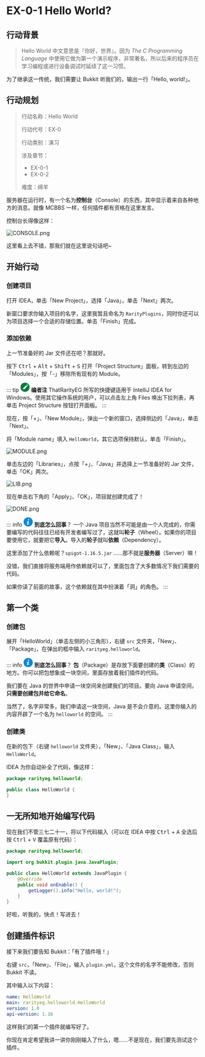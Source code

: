 # EX-0-1 Hello World?

## 行动背景

> Hello World 中文意思是『你好，世界』。因为 *The C Programming Language* 中使用它做为第一个演示程序，非常著名，所以后来的程序员在学习编程或进行设备调试时延续了这一习惯。

为了继承这一传统，我们需要让 Bukkit 听我们的，输出一行「Hello, world!」。

## 行动规划

> 行动名称：Hello World
>
> 行动代号：EX-0
>
> 行动类别：演习
>
> 涉及章节：
>
> - EX-0-1
> - EX-0-2
>
> 难度：绵羊

服务器在运行时，有一个名为**控制台**（Console）的东西，其中显示着来自各种地方的消息。就像 MCBBS 一样，任何插件都有资格在这里发言。 

控制台长得像这样：

![CONSOLE.png](https://s2.loli.net/2022/04/15/kjQFvsXEp8IKytB.png)

这里看上去不错，那我们就在这里说句话吧~

## 开始行动

### 创建项目

打开 IDEA，单击「New Project」，选择「Java」，单击「Next」两次。

新窗口要求你输入项目的名字，这里我暂且命名为 `RarityPlugins`，同时你还可以为项目选择一个合适的存储位置。单击「Finish」完成。

### 添加依赖

上一节准备好的 Jar 文件还在吧？那就好。

按下 <kbd>Ctrl</kbd> + <kbd>Alt</kbd> + <kbd>Shift</kbd> + <kbd>S</kbd> 打开「Project Structure」面板，转到左边的「Modules」，按「-」移除所有现有的 Module。

::: tip <img src="data:image/svg+xml,%3Csvg xmlns='http://www.w3.org/2000/svg' viewBox='0 0 1028 1024' transform='scale(0.6)' fill='%23fff'%3E%3Cpath d='M1018.319924 112.117535q4.093748 9.210934 6.652341 21.492179t2.558593 25.585928-5.117186 26.609365-16.374994 25.585928q-12.281245 12.281245-22.003898 21.492179t-16.886712 16.374994q-8.187497 8.187497-15.351557 14.32812l-191.382739-191.382739q12.281245-11.257808 29.167958-27.121083t28.144521-25.074209q14.32812-11.257808 29.679676-15.863275t30.191395-4.093748 28.656239 4.605467 24.050772 9.210934q21.492179 11.257808 47.589826 39.402329t40.425766 58.847634zM221.062416 611.554845q6.140623-6.140623 28.656239-29.167958t56.289041-56.80076l74.710909-74.710909 82.898406-82.898406 220.038979-220.038979 191.382739 192.406177-220.038979 220.038979-81.874969 82.898406q-40.937484 39.914047-73.687472 73.175753t-54.242167 54.753885-25.585928 24.562491q-10.234371 9.210934-23.539054 19.445305t-27.632802 16.374994q-14.32812 7.16406-41.960921 17.398431t-57.824197 19.957024-57.312478 16.886712-40.425766 9.210934q-27.632802 3.070311-36.843736-8.187497t-5.117186-37.867173q2.046874-14.32812 9.722653-41.449203t16.374994-56.289041 16.886712-53.730448 13.304682-33.773425q6.140623-14.32812 13.816401-26.097646t22.003898-26.097646z'/%3E%3C/svg%3E" style="background-color:#057E3D; clip-path: circle();" width="24px" height="24px"> **编者注**
ThatRarityEG 所写的快捷键适用于 IntelliJ IDEA for Windows。使用其它操作系统的用户，可以点击左上角 Files 唤出下拉列表，再单击 Project Structure 按钮打开面板。
:::

现在，按「+」、「New Module」，弹出一个新的窗口，选择侧边的「Java」，单击「Next」。

将「Module name」填入 `HelloWorld`，其它选项保持默认，单击「Finish」。

![MODULE.png](https://s2.loli.net/2022/04/15/irGWQagtU2zqIoy.png)

单击左边的「Libraries」，点按「+」、「Java」并选择上一节准备好的 Jar 文件，单击「OK」两次。

![LIB.png](https://s2.loli.net/2022/04/15/qXSZurnd7l6jQgs.png)

现在单击右下角的「Apply」、「OK」，项目就创建完成了！

![DONE.png](https://s2.loli.net/2022/04/15/jlKGACFo9zsMva4.png)

::: info <img src="data:image/svg+xml,%3Csvg xmlns='http://www.w3.org/2000/svg' viewBox='0 0 16 16' transform='scale(0.6)' fill='%23fff'%3E%3Cpath d='M9.1 0C10.2 0 10.7 0.7 10.7 1.6 10.7 2.6 9.8 3.6 8.6 3.6 7.6 3.6 7 3 7 2 7 1.1 7.7 0 9.1 0Z'/%3E%3Cpath d='M5.8 16C5 16 4.4 15.5 5 13.2L5.9 9.1C6.1 8.5 6.1 8.2 5.9 8.2 5.7 8.2 4.6 8.6 3.9 9.1L3.5 8.4C5.6 6.6 7.9 5.6 8.9 5.6 9.8 5.6 9.9 6.6 9.5 8.2L8.4 12.5C8.2 13.2 8.3 13.5 8.5 13.5 8.7 13.5 9.6 13.2 10.4 12.5L10.9 13.2C8.9 15.2 6.7 16 5.8 16Z'/%3E%3C/svg%3E" style="background-color:#0B87DA; clip-path: circle();" width="24px" height="24px"> **到底怎么回事**？
一个 Java 项目当然不可能是由一个人完成的，你需要编写的代码往往已经有开发者编写过了，这就叫**轮子**（Wheel）。如果你的项目要使用它，就要把它**导入**。导入的**轮子**就叫**依赖**（Dependency）。

这里添加了什么依赖呢？`spigot-1.16.5.jar` ……那不就是**服务器**（Server）嘛！

没错，我们直接将服务端用作依赖就可以了，里面包含了大多数情况下我们需要的代码。

如果你读了前面的故事，这个依赖就在其中扮演着「洞」的角色。
:::

## 第一个类

### 创建包

展开「HelloWorld」（单击左侧的小三角形），右键 `src` 文件夹，「New」、「Package」，在弹出的框中输入 `rarityeg.helloworld`。

::: info <img src="data:image/svg+xml,%3Csvg xmlns='http://www.w3.org/2000/svg' viewBox='0 0 16 16' transform='scale(0.6)' fill='%23fff'%3E%3Cpath d='M9.1 0C10.2 0 10.7 0.7 10.7 1.6 10.7 2.6 9.8 3.6 8.6 3.6 7.6 3.6 7 3 7 2 7 1.1 7.7 0 9.1 0Z'/%3E%3Cpath d='M5.8 16C5 16 4.4 15.5 5 13.2L5.9 9.1C6.1 8.5 6.1 8.2 5.9 8.2 5.7 8.2 4.6 8.6 3.9 9.1L3.5 8.4C5.6 6.6 7.9 5.6 8.9 5.6 9.8 5.6 9.9 6.6 9.5 8.2L8.4 12.5C8.2 13.2 8.3 13.5 8.5 13.5 8.7 13.5 9.6 13.2 10.4 12.5L10.9 13.2C8.9 15.2 6.7 16 5.8 16Z'/%3E%3C/svg%3E" style="background-color:#0B87DA; clip-path: circle();" width="24px" height="24px"> **到底怎么回事**？
**包**（Package）是存放下面要创建的**类**（Class）的地方。你可以把包想象成一块空间，里面存放着我们插件的代码。

我们要在 Java 的世界中申请一块空间来创建我们的项目。要向 Java 申请空间，**只需要创建包并给它命名**。

当然了，名字非常多，我们申请这一块空间，Java 是不会介意的。这里你输入的内容开辟了一个名为 `helloworld` 的空间。
:::

### 创建类

在新的包下（右键 `helloworld` 文件夹），「New」、「Java Class」，输入 `HelloWorld`。

IDEA 为你自动补全了代码，像这样：

```java
package rarityeg.helloworld;

public class HelloWorld {
}
```

## 一无所知地开始编写代码

现在我们不管三七二十一，将以下代码输入（可以在 IDEA 中按 <kbd>Ctrl</kbd> + <kbd>A</kbd> 全选后按 <kbd>Ctrl</kbd> + <kbd>V</kbd> 覆盖原有代码）：

```java
package rarityeg.helloworld;

import org.bukkit.plugin.java.JavaPlugin;

public class HelloWorld extends JavaPlugin {
    @Override
    public void onEnable() {
        getLogger().info("Hello, world!");
    }
}
```

好啦，听我的，快点！写进去！

## 创建插件标识

接下来我们要告知 Bukkit：「有了插件哦！」

右键 `src`，「New」、「File」，输入 `plugin.yml`，这个文件的名字不能修改，否则 Bukkit 不读。

其中输入以下内容：

```yaml
name: HelloWorld
main: rarityeg.helloworld.HelloWorld
version: 1.0
api-version: 1.16
```

这样我们的第一个插件就编写好了。

你现在肯定希望我讲一讲你刚刚输入了什么，嗯……不是现在，我们要先测试这个插件。
